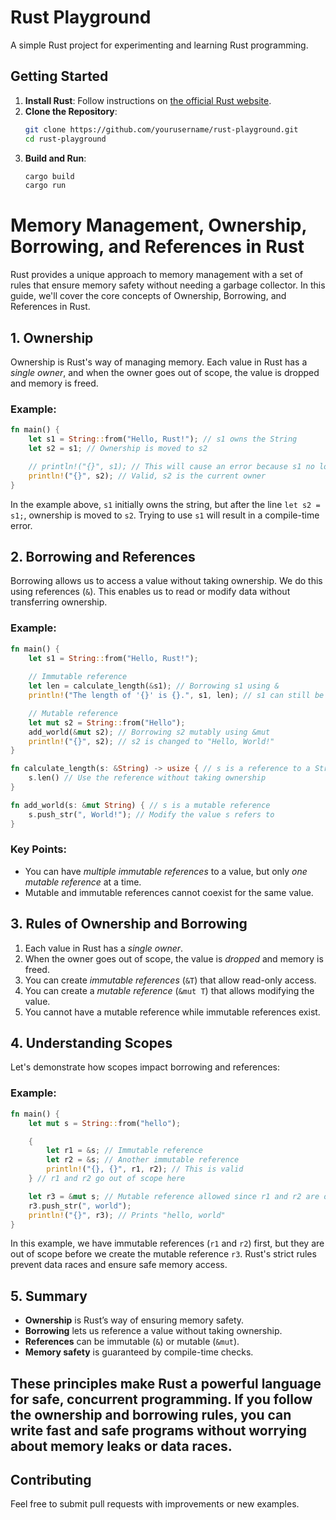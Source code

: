 # Rust Playground

A simple Rust project for experimenting and learning Rust programming. 

## Getting Started

1. **Install Rust**: Follow instructions on [the official Rust website](https://www.rust-lang.org/).
2. **Clone the Repository**:
    ```sh
    git clone https://github.com/yourusername/rust-playground.git
    cd rust-playground
    ```
3. **Build and Run**:
    ```sh
    cargo build
    cargo run
    ```

# Memory Management, Ownership, Borrowing, and References in Rust

Rust provides a unique approach to memory management with a set of rules that ensure memory safety without needing a garbage collector. In this guide, we'll cover the core concepts of Ownership, Borrowing, and References in Rust.

## 1. Ownership
Ownership is Rust's way of managing memory. Each value in Rust has a *single owner*, and when the owner goes out of scope, the value is dropped and memory is freed.

### Example:
```rust
fn main() {
    let s1 = String::from("Hello, Rust!"); // s1 owns the String
    let s2 = s1; // Ownership is moved to s2

    // println!("{}", s1); // This will cause an error because s1 no longer owns the value
    println!("{}", s2); // Valid, s2 is the current owner
}
```
In the example above, `s1` initially owns the string, but after the line `let s2 = s1;`, ownership is moved to `s2`. Trying to use `s1` will result in a compile-time error.

## 2. Borrowing and References
Borrowing allows us to access a value without taking ownership. We do this using references (`&`). This enables us to read or modify data without transferring ownership.

### Example:
```rust
fn main() {
    let s1 = String::from("Hello, Rust!");
    
    // Immutable reference
    let len = calculate_length(&s1); // Borrowing s1 using &
    println!("The length of '{}' is {}.", s1, len); // s1 can still be used

    // Mutable reference
    let mut s2 = String::from("Hello");
    add_world(&mut s2); // Borrowing s2 mutably using &mut
    println!("{}", s2); // s2 is changed to "Hello, World!"
}

fn calculate_length(s: &String) -> usize { // s is a reference to a String
    s.len() // Use the reference without taking ownership
}

fn add_world(s: &mut String) { // s is a mutable reference
    s.push_str(", World!"); // Modify the value s refers to
}
```
### Key Points:
- You can have *multiple immutable references* to a value, but only *one mutable reference* at a time.
- Mutable and immutable references cannot coexist for the same value.

## 3. Rules of Ownership and Borrowing
1. Each value in Rust has a *single owner*.
2. When the owner goes out of scope, the value is *dropped* and memory is freed.
3. You can create *immutable references* (`&T`) that allow read-only access.
4. You can create a *mutable reference* (`&mut T`) that allows modifying the value.
5. You cannot have a mutable reference while immutable references exist.

## 4. Understanding Scopes
Let's demonstrate how scopes impact borrowing and references:

### Example:
```rust
fn main() {
    let mut s = String::from("hello");

    { 
        let r1 = &s; // Immutable reference
        let r2 = &s; // Another immutable reference
        println!("{}, {}", r1, r2); // This is valid
    } // r1 and r2 go out of scope here

    let r3 = &mut s; // Mutable reference allowed since r1 and r2 are out of scope
    r3.push_str(", world");
    println!("{}", r3); // Prints "hello, world"
}
```
In this example, we have immutable references (`r1` and `r2`) first, but they are out of scope before we create the mutable reference `r3`. Rust's strict rules prevent data races and ensure safe memory access.

## 5. Summary
- **Ownership** is Rust’s way of ensuring memory safety.
- **Borrowing** lets us reference a value without taking ownership.
- **References** can be immutable (`&`) or mutable (`&mut`).
- **Memory safety** is guaranteed by compile-time checks.

These principles make Rust a powerful language for safe, concurrent programming. If you follow the ownership and borrowing rules, you can write fast and safe programs without worrying about memory leaks or data races.
---


## Contributing

Feel free to submit pull requests with improvements or new examples.
